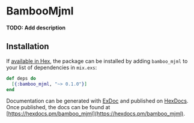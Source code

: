 # BambooMjml

**TODO: Add description**

## Installation

If [available in Hex](https://hex.pm/docs/publish), the package can be installed
by adding `bamboo_mjml` to your list of dependencies in `mix.exs`:

```elixir
def deps do
  [{:bamboo_mjml, "~> 0.1.0"}]
end
```

Documentation can be generated with [ExDoc](https://github.com/elixir-lang/ex_doc)
and published on [HexDocs](https://hexdocs.pm). Once published, the docs can
be found at [https://hexdocs.pm/bamboo_mjml](https://hexdocs.pm/bamboo_mjml).

